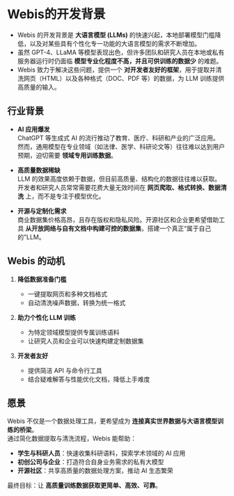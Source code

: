 # Webis的开发背景

+ Webis 的开发背景是 **大语言模型 (LLMs)** 的快速兴起，本地部署模型门槛降低，以及对某些具有个性化专一功能的大语言模型的需求不断增加。  
+ 虽然 GPT-4、LLaMA 等模型表现出色，但许多团队和研究人员在本地或私有服务器运行时仍面临 **模型专业化程度不高，并且可供训练的数据少** 的难题。  
+ Webis 致力于解决这些问题，提供一个 **对开发者友好的框架**，用于提取并清洗网页（HTML）以及各种格式（DOC、PDF 等）的数据，为 LLM 训练提供高质量的输入。  


## 行业背景

- **AI 应用爆发**  
  ChatGPT 等生成式 AI 的流行推动了教育、医疗、科研和产业的广泛应用。  
  然而，通用模型在专业领域（如法律、医学、科研论文等）往往难以达到用户预期，迫切需要 **领域专用训练数据**。  

- **高质量数据稀缺**  
  LLM 的效果高度依赖于数据，但目前高质量、结构化的数据往往难以获取。  
  开发者和研究人员常常需要花费大量无效时间在 **网页爬取、格式转换、数据清洗** 上，而不是专注于模型优化。  

- **开源与定制化需求**  
  商业数据集价格高昂，且存在版权和隐私风险。开源社区和企业更希望借助工具 **从开放网络与自有文档中构建可控的数据集**，搭建一个真正“属于自己的”LLM。  


## Webis 的动机

1. **降低数据准备门槛**  
   - 一键提取网页和多种文档格式  
   - 自动清洗噪声数据，转换为统一格式  

2. **助力个性化 LLM 训练**  
   - 为特定领域模型提供专属训练语料  
   - 让研究人员和企业可以快速构建定制数据集  

3. **开发者友好**  
   - 提供简洁 API 与命令行工具  
   - 结合疑难解答与性能优化文档，降低上手难度  


## 愿景

Webis 不仅是一个数据处理工具，更希望成为 **连接真实世界数据与大语言模型训练的桥梁**。  
通过简化数据提取与清洗流程，Webis 能帮助：  

- **学生与科研人员**：快速收集科研语料，探索学术领域的 AI 应用  
- **初创公司与企业**：打造符合自身业务需求的私有大模型  
- **开源社区**：共享高质量的数据处理方案，推动 AI 生态繁荣  

最终目标：让 **高质量训练数据获取更简单、高效、可靠**。